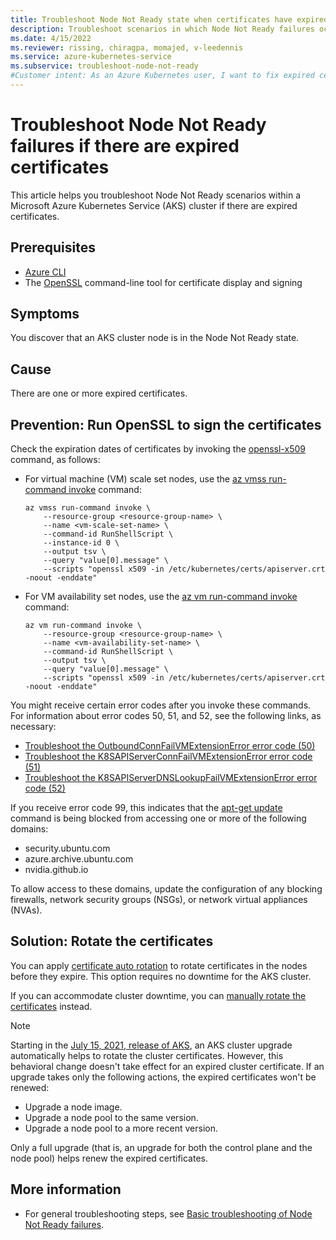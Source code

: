 ```yaml
---
title: Troubleshoot Node Not Ready state when certificates have expired
description: Troubleshoot scenarios in which Node Not Ready failures occur in an Azure Kubernetes Service (AKS) cluster node if there are expired certificates.
ms.date: 4/15/2022
ms.reviewer: rissing, chiragpa, momajed, v-leedennis
ms.service: azure-kubernetes-service
ms.subservice: troubleshoot-node-not-ready
#Customer intent: As an Azure Kubernetes user, I want to fix expired certificates so that they don't cause Node Not Ready failures within an Azure Kubernetes Service (AKS) cluster.
---
```

# Troubleshoot Node Not Ready failures if there are expired certificates

This article helps you troubleshoot Node Not Ready scenarios within a Microsoft Azure Kubernetes Service (AKS) cluster if there are expired certificates.

## Prerequisites

- [Azure CLI](/cli/azure/install-azure-cli)
- The [OpenSSL](https://www.openssl.org/source/) command-line tool for certificate display and signing

## Symptoms

You discover that an AKS cluster node is in the Node Not Ready state.

## Cause

There are one or more expired certificates.

## Prevention: Run OpenSSL to sign the certificates

Check the expiration dates of certificates by invoking the [openssl-x509](https://www.openssl.org/docs/man3.0/man1/openssl-x509.html) command, as follows:

- For virtual machine (VM) scale set nodes, use the [az vmss run-command invoke](/cli/azure/vmss/run-command#az-vmss-run-command-invoke) command:

  ```azurecli
  az vmss run-command invoke \
      --resource-group <resource-group-name> \
      --name <vm-scale-set-name> \
      --command-id RunShellScript \
      --instance-id 0 \
      --output tsv \
      --query "value[0].message" \
      --scripts "openssl x509 -in /etc/kubernetes/certs/apiserver.crt -noout -enddate"
  ```

- For VM availability set nodes, use the [az vm run-command invoke](/cli/azure/vm/run-command#az-vm-run-command-invoke) command:

  ```azurecli
  az vm run-command invoke \
      --resource-group <resource-group-name> \
      --name <vm-availability-set-name> \
      --command-id RunShellScript \
      --output tsv \
      --query "value[0].message" \
      --scripts "openssl x509 -in /etc/kubernetes/certs/apiserver.crt -noout -enddate"
  ```

You might receive certain error codes after you invoke these commands. For information about error codes 50, 51, and 52, see the following links, as necessary:

- [Troubleshoot the OutboundConnFailVMExtensionError error code (50)](error-code-outboundconnfailvmextensionerror.md)
- [Troubleshoot the K8SAPIServerConnFailVMExtensionError error code (51)](error-code-k8sapiserverconnfailvmextensionerror.md)
- [Troubleshoot the K8SAPIServerDNSLookupFailVMExtensionError error code (52)](error-code-k8sapiserverdnslookupfailvmextensionerror.md)

If you receive error code 99, this indicates that the [apt-get update](https://linux.die.net/man/8/apt-get) command is being blocked from accessing one or more of the following domains:

- security.ubuntu.com
- azure.archive.ubuntu.com
- nvidia.github.io

To allow access to these domains, update the configuration of any blocking firewalls, network security groups (NSGs), or network virtual appliances (NVAs).

## Solution: Rotate the certificates

You can apply [certificate auto rotation](/azure/aks/certificate-rotation#certificate-auto-rotation) to rotate certificates in the nodes before they expire. This option requires no downtime for the AKS cluster.

If you can accommodate cluster downtime, you can [manually rotate the certificates](/azure/aks/certificate-rotation#rotate-your-cluster-certificates) instead.

> [!NOTE]
> Starting in the [July 15, 2021, release of AKS](https://github.com/Azure/AKS/releases/tag/2021-07-15), an AKS cluster upgrade automatically helps to rotate the cluster certificates. However, this behavioral change doesn't take effect for an expired cluster certificate. If an upgrade takes only the following actions, the expired certificates won't be renewed:
>
> - Upgrade a node image.
> - Upgrade a node pool to the same version.
> - Upgrade a node pool to a more recent version.
>
> Only a full upgrade (that is, an upgrade for both the control plane and the node pool) helps renew the expired certificates.

## More information

- For general troubleshooting steps, see [Basic troubleshooting of Node Not Ready failures](node-not-ready-basic-troubleshooting.md).
